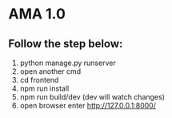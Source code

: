 # AMA 1.0

## Follow the step below:

1. python manage.py runserver
2. open another cmd
3. cd frontend
4. npm run install
5. npm run build/dev (dev will watch changes)
6. open browser enter http://127.0.0.1:8000/
